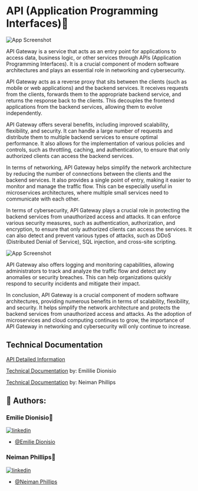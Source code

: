 
# API (Application Programming Interfaces)👋

![App Screenshot](https://drive.google.com/uc?export=view&id=1rxzGhW6orP_iGggyOpTBK9i-MatpVLuA)

API Gateway is a service that acts as an entry point for applications to access data, business logic, or other services through APIs (Application Programming Interfaces). It is a crucial component of modern software architectures and plays an essential role in networking and cybersecurity.

API Gateway acts as a reverse proxy that sits between the clients (such as mobile or web applications) and the backend services. It receives requests from the clients, forwards them to the appropriate backend service, and returns the response back to the clients. This decouples the frontend applications from the backend services, allowing them to evolve independently.

API Gateway offers several benefits, including improved scalability, flexibility, and security. It can handle a large number of requests and distribute them to multiple backend services to ensure optimal performance. It also allows for the implementation of various policies and controls, such as throttling, caching, and authentication, to ensure that only authorized clients can access the backend services.

In terms of networking, API Gateway helps simplify the network architecture by reducing the number of connections between the clients and the backend services. It also provides a single point of entry, making it easier to monitor and manage the traffic flow. This can be especially useful in microservices architectures, where multiple small services need to communicate with each other.

In terms of cybersecurity, API Gateway plays a crucial role in protecting the backend services from unauthorized access and attacks. It can enforce various security measures, such as authentication, authorization, and encryption, to ensure that only authorized clients can access the services. It can also detect and prevent various types of attacks, such as DDoS (Distributed Denial of Service), SQL injection, and cross-site scripting.


![App Screenshot](https://drive.google.com/uc?export=view&id=1SAbg1PGvZZ4W6wH_y1O03DEyGs0LBamX)

API Gateway also offers logging and monitoring capabilities, allowing administrators to track and analyze the traffic flow and detect any anomalies or security breaches. This can help organizations quickly respond to security incidents and mitigate their impact.

In conclusion, API Gateway is a crucial component of modern software architectures, providing numerous benefits in terms of scalability, flexibility, and security. It helps simplify the network architecture and protects the backend services from unauthorized access and attacks. As the adoption of microservices and cloud computing continues to grow, the importance of API Gateway in networking and cybersecurity will only continue to increase.



## Technical Documentation

[API Detailed Information](https://docs.google.com/document/d/1MQ03Is9H1w1KyiAEDCob0WV6TeXHTgwqo7NMqEljQJc/edit?usp=share_link)

[Technical Documentation](https://docs.google.com/document/d/1YA5fSLGdHHZcd9IHpXuNLxLMBFTlqUXmJwzYcVVQ9xE/edit?usp=share_link) by: Emililie Dionisio

[Technical Documentation](https://docs.google.com/document/d/1Nq6TrYQq8HVG1frYjyoTmuyEBSgA3XuCvOMCvMEv88c/edit?usp=share_link) by: Neiman Phillips


## 🔗 Authors:

### Emilie Dionisio👩‍
[![linkedin](https://img.shields.io/badge/linkedin-0A66C2?style=for-the-badge&logo=linkedin&logoColor=white)](https://www.linkedin.com/in/emdionisio/)
- [@Emilie Dionisio](https://github.com/emiliedionisio)

### Neiman Phillips👨
[![linkedin](https://img.shields.io/badge/linkedin-0A66C2?style=for-the-badge&logo=linkedin&logoColor=white)](https://www.linkedin.com/in/neimanphillips/)
- [@Neiman Phillips](https://github.com/bull-in-the-heather)
